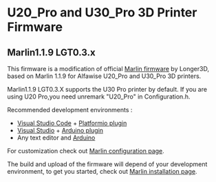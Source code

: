 # U20_Pro and U30_Pro 3D Printer Firmware

## Marlin1.1.9 LGT0.3.x
This firmware is a modification of official [Marlin firmware](https://github.com/MarlinFirmware/Marlin) by Longer3D, based on Marlin 1.1.9 for Alfawise U20_Pro and U30_Pro 3D printers.

Marlin1.1.9 LGT0.3.X supports the U30 Pro printer by default. If you are using U20 Pro,you need unremark "U20_Pro" in Configuration.h.

Recommended development environments :
- [Visual Studio Code](https://code.visualstudio.com/) + [Platformio plugin](https://platformio.org/)
- [Visual Studio](https://visualstudio.microsoft.com/) + [Arduino plugin](https://marketplace.visualstudio.com/items?itemName=VisualMicro.ArduinoIDEforVisualStudio)
- Any text editor and [Arduino](https://www.arduino.cc/en/Main/Software)

For customization check out [Marlin configuration page](http://marlinfw.org/docs/configuration/configuration.html).

The build and upload of the firmware will depend of your development environment, to get you started, check out [Marlin installation page](http://marlinfw.org/docs/basics/install.html).
